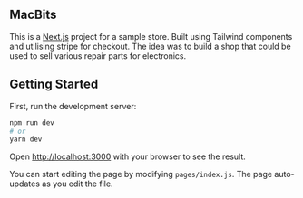 ## MacBits

This is a [Next.js](https://nextjs.org/) project for a sample store. Built using Tailwind components and utilising stripe for checkout. The idea was to build a shop that could be used to sell various repair parts for electronics. 

## Getting Started

First, run the development server:

```bash
npm run dev
# or
yarn dev
```

Open [http://localhost:3000](http://localhost:3000) with your browser to see the result.

You can start editing the page by modifying `pages/index.js`. The page auto-updates as you edit the file.
